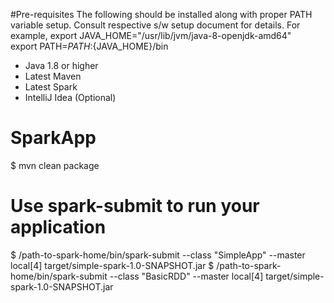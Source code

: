#Pre-requisites
The following should be installed along with proper PATH variable setup. Consult respective s/w setup document for details.
For example,
export JAVA_HOME="/usr/lib/jvm/java-8-openjdk-amd64"<br>
export PATH=${PATH}:${JAVA_HOME}/bin

- Java 1.8 or higher
- Latest Maven
- Latest Spark
- IntelliJ Idea (Optional)

# SparkApp
$ mvn clean package

# Use spark-submit to run your application
$ /path-to-spark-home/bin/spark-submit --class "SimpleApp" --master local[4] target/simple-spark-1.0-SNAPSHOT.jar
$ /path-to-spark-home/bin/spark-submit --class "BasicRDD" --master local[4] target/simple-spark-1.0-SNAPSHOT.jar
